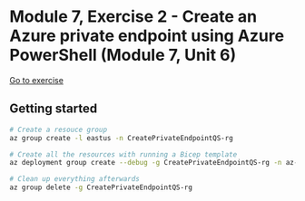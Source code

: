 # Module 7, Exercise 2 - Create an Azure private endpoint using Azure PowerShell (Module 7, Unit 6)

[Go to exercise](https://learn.microsoft.com/en-us/training/modules/design-implement-private-access-to-azure-services/6-exercise-create-azure-private-endpoint-using-azure-powershell)

## Getting started

```bash
# Create a resouce group
az group create -l eastus -n CreatePrivateEndpointQS-rg

# Create all the resources with running a Bicep template
az deployment group create --debug -g CreatePrivateEndpointQS-rg -n az-700-m7-ex2 --template-file main.bicep --parameters adminPassword='TestPa$$w0rd!'

# Clean up everything afterwards
az group delete -g CreatePrivateEndpointQS-rg
```
